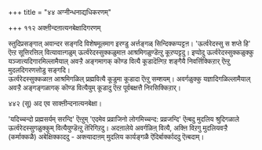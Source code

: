 +++
title = "४४ अग्नीन्धनाद्यधिकरणम्"

+++
११२ अक्ऩीन्दऩात्यनबेक्षादिगरणम्   
  
स्तुदिप्रसङ्गात् अवान्दर सङ्गदि विशेषमूलमाग इरण्डु अर्त्तङ्गळ् सिन्दिक्कप्पट्टऩ। 'ऊर्त्वरेदस्सु स शप्ते हि' ऎऩ्ऱ सूत्तिरत्तिल् वित्यावाऩ्गळुम् ऊर्त्वरेदस्सुक्कळुमाऩ आश्रमिगळुण्डॆऩ्ऱु कूऱप्पट्टदु। इप्पोदु ऊर्त्वरेदस्सुक्कळुक्कु यञ्जात्यदिगारमिल्लामैयाल् अवऱ्ऱै अङ्गमागक् कॊण्ड वित्यै कूडादॆऩ्गिऱ शङ्गैयै निवर्त्तिक्किऱार् ऎऩ्ऱु मुदलदिगरणत्तोडु सङ्गदि।  
ऊर्त्वरेदस्सुक्कळाऩ आश्रमिगळिल् प्रह्मवित्यै कूडुमा कूडादा ऎऩ्ऱु सम्शयम्। अवर्गळुक्कु यज्ञादिगळिल्लामैयाल् अवऱ्ऱै अङ्गङ्गळागक् कॊण्ड वित्यैयुम् कूडादु ऎऩ्ऱ पूर्वबक्षत्तै निरसिक्किऱार्।  
  
४४२ (सू) अद एव साक्ऩीन्दनात्यनबेक्षा।  
  
'यदिच्चन्दो प्रह्मसर्यम् सरन्दि' ऎऩ्ऱुम् 'एदमेव प्रव्राजिनो लोगमिच्चन्द: प्रव्रजन्दि' ऎऩ्बदु मुदलिय श्रुदिगळाले ऊर्त्वरेदस्सुगळुक्कुम् वित्यैयुण्डॆऩ्ऱु तॆरिगिऱदु। अदऩालेये अवर्गळिऩ् वित्यै, अक्ऩि विऱगु मुदलियवऱ्ऱै (कर्माक्कळै) अबेक्षिक्काददु - अक्ऩ्यादाऩम् मुदलिय कार्यङ्गळै ऎदिर्बार्क्काददु ऎऩ्बदाम्।

